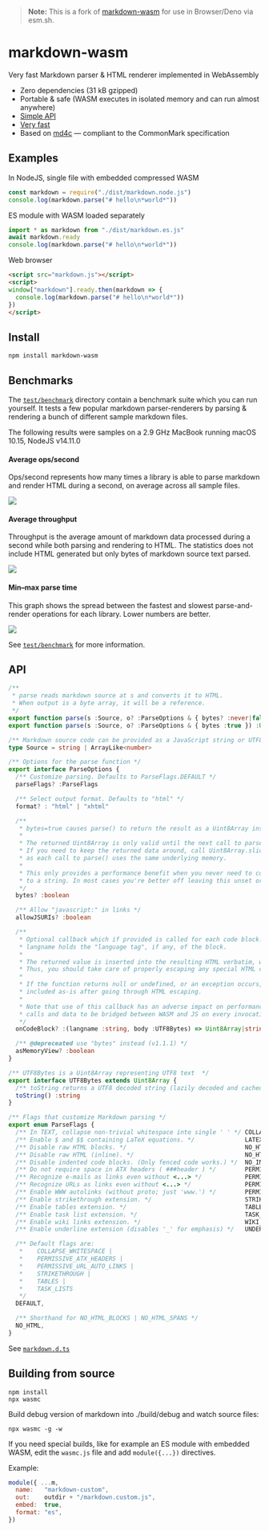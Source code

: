 > **Note:** This is a fork of [markdown-wasm](https://github.com/rsms/markdown-wasm) for use in Browser/Deno via esm.sh.

# markdown-wasm

Very fast Markdown parser & HTML renderer implemented in WebAssembly

- Zero dependencies (31 kB gzipped)
- Portable & safe (WASM executes in isolated memory and can run almost anywhere)
- [Simple API](#api)
- [Very fast](#benchmarks)
- Based on [md4c](http://github.com/mity/md4c) — compliant to the CommonMark specification


## Examples

In NodeJS, single file with embedded compressed WASM

```js
const markdown = require("./dist/markdown.node.js")
console.log(markdown.parse("# hello\n*world*"))
```

ES module with WASM loaded separately

```js
import * as markdown from "./dist/markdown.es.js"
await markdown.ready
console.log(markdown.parse("# hello\n*world*"))
```

Web browser

```html
<script src="markdown.js"></script>
<script>
window["markdown"].ready.then(markdown => {
  console.log(markdown.parse("# hello\n*world*"))
})
</script>
```


## Install

```
npm install markdown-wasm
```



## Benchmarks

The [`test/benchmark`](test/benchmark) directory contain a benchmark suite which you can
run yourself. It tests a few popular markdown parser-renderers by parsing & rendering a bunch
of different sample markdown files.

The following results were samples on a 2.9 GHz MacBook running macOS 10.15, NodeJS v14.11.0


#### Average ops/second

Ops/second represents how many times a library is able to parse markdown and render HTML
during a second, on average across all sample files.

![](test/benchmark/results/avg-ops-per-sec.svg)


#### Average throughput

Throughput is the average amount of markdown data processed during a second while both parsing
and rendering to HTML. The statistics does not include HTML generated but only bytes of markdown
source text parsed.

![](test/benchmark/results/avg-throughput.svg)


#### Min–max parse time

This graph shows the spread between the fastest and slowest parse-and-render operations
for each library. Lower numbers are better.

![](test/benchmark/results/minmax-parse-time.svg)

See [`test/benchmark`](test/benchmark#readme) for more information.


## API

```ts
/**
 * parse reads markdown source at s and converts it to HTML.
 * When output is a byte array, it will be a reference.
 */
export function parse(s :Source, o? :ParseOptions & { bytes? :never|false }) :string
export function parse(s :Source, o? :ParseOptions & { bytes :true }) :Uint8Array

/** Markdown source code can be provided as a JavaScript string or UTF8 encoded data */
type Source = string | ArrayLike<number>

/** Options for the parse function */
export interface ParseOptions {
  /** Customize parsing. Defaults to ParseFlags.DEFAULT */
  parseFlags? :ParseFlags

  /** Select output format. Defaults to "html" */
  format? : "html" | "xhtml"

  /**
   * bytes=true causes parse() to return the result as a Uint8Array instead of a string.
   *
   * The returned Uint8Array is only valid until the next call to parse().
   * If you need to keep the returned data around, call Uint8Array.slice() to make a copy,
   * as each call to parse() uses the same underlying memory.
   *
   * This only provides a performance benefit when you never need to convert the output
   * to a string. In most cases you're better off leaving this unset or false.
   */
  bytes? :boolean

  /** Allow "javascript:" in links */
  allowJSURIs? :boolean

  /**
   * Optional callback which if provided is called for each code block.
   * langname holds the "language tag", if any, of the block.
   *
   * The returned value is inserted into the resulting HTML verbatim, without HTML escaping.
   * Thus, you should take care of properly escaping any special HTML characters.
   *
   * If the function returns null or undefined, or an exception occurs, the body will be
   * included as-is after going through HTML escaping.
   *
   * Note that use of this callback has an adverse impact on performance as it casues
   * calls and data to be bridged between WASM and JS on every invocation.
   */
  onCodeBlock? :(langname :string, body :UTF8Bytes) => Uint8Array|string|null|undefined

  /** @depreceated use "bytes" instead (v1.1.1) */
  asMemoryView? :boolean
}

/** UTF8Bytes is a Uint8Array representing UTF8 text  */
export interface UTF8Bytes extends Uint8Array {
  /** toString returns a UTF8 decoded string (lazily decoded and cached) */
  toString() :string
}

/** Flags that customize Markdown parsing */
export enum ParseFlags {
  /** In TEXT, collapse non-trivial whitespace into single ' ' */ COLLAPSE_WHITESPACE,
  /** Enable $ and $$ containing LaTeX equations. */              LATEX_MATH_SPANS,
  /** Disable raw HTML blocks. */                                 NO_HTML_BLOCKS,
  /** Disable raw HTML (inline). */                               NO_HTML_SPANS,
  /** Disable indented code blocks. (Only fenced code works.) */  NO_INDENTED_CODE_BLOCKS,
  /** Do not require space in ATX headers ( ###header ) */        PERMISSIVE_ATX_HEADERS,
  /** Recognize e-mails as links even without <...> */            PERMISSIVE_EMAIL_AUTO_LINKS,
  /** Recognize URLs as links even without <...> */               PERMISSIVE_URL_AUTO_LINKS,
  /** Enable WWW autolinks (without proto; just 'www.') */        PERMISSIVE_WWW_AUTOLINKS,
  /** Enable strikethrough extension. */                          STRIKETHROUGH,
  /** Enable tables extension. */                                 TABLES,
  /** Enable task list extension. */                              TASK_LISTS,
  /** Enable wiki links extension. */                             WIKI_LINKS,
  /** Enable underline extension (disables '_' for emphasis) */   UNDERLINE,

  /** Default flags are:
   *    COLLAPSE_WHITESPACE |
   *    PERMISSIVE_ATX_HEADERS |
   *    PERMISSIVE_URL_AUTO_LINKS |
   *    STRIKETHROUGH |
   *    TABLES |
   *    TASK_LISTS
   */
  DEFAULT,

  /** Shorthand for NO_HTML_BLOCKS | NO_HTML_SPANS */
  NO_HTML,
}
```

See [`markdown.d.ts`](markdown.d.ts)


## Building from source

```
npm install
npx wasmc
```

Build debug version of markdown into ./build/debug and watch source files:

```
npx wasmc -g -w
```

If you need special builds, like for example an ES module with embedded WASM,
edit the `wasmc.js` file and add `module({...})` directives.

Example:

```js
module({ ...m,
  name:   "markdown-custom",
  out:    outdir + "/markdown.custom.js",
  embed:  true,
  format: "es",
})
```
